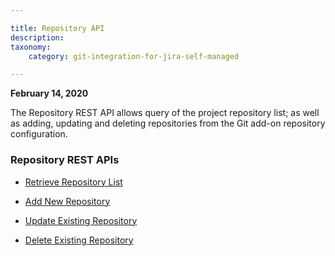 ```yaml
---

title: Repository API
description:
taxonomy:
    category: git-integration-for-jira-self-managed

---
```

**February 14, 2020**

The Repository REST API allows query of the project repository list; as well as adding, updating and deleting repositories from the Git add-on repository configuration.

### Repository REST APIs

*   [Retrieve Repository List](/git-integration-for-jira-data-center/retrieve-repository-list-gij-self-managed/)

*   [Add New Repository](/git-integration-for-jira-data-center/add-new-repository-gij-self-managed/)

*   [Update Existing Repository](/git-integration-for-jira-data-center/update-existing-repository-gij-self-managed/)

*   [Delete Existing Repository](/git-integration-for-jira-data-center/delete-existing-repository-gij-self-managed/)

